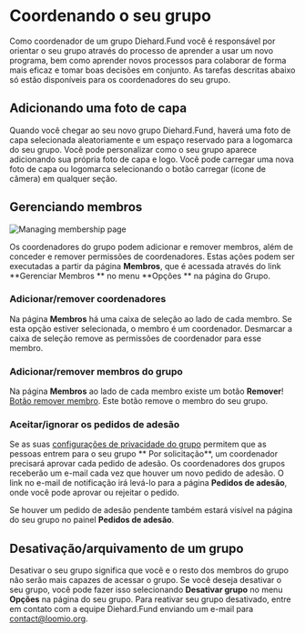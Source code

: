 # Coordenando o seu grupo
 
Como coordenador de um grupo Diehard.Fund você é responsável por orientar o seu grupo através do processo de aprender a usar um novo programa, bem como aprender novos processos para colaborar de forma mais eficaz e tomar boas decisões em conjunto. As tarefas descritas abaixo só estão disponíveis para os coordenadores do seu grupo.
 
## Adicionando uma foto de capa
 
Quando você chegar ao seu novo grupo Diehard.Fund, haverá uma foto de capa selecionada aleatoriamente e um espaço reservado para a logomarca do seu grupo. Você pode personalizar como o seu grupo aparece adicionando sua própria foto de capa e logo. Você pode carregar uma nova foto de capa ou logomarca selecionando o botão carregar (ícone de câmera) em qualquer seção.
 
## Gerenciando membros
 
<img class="screenshot" alt="Managing membership page" src="members_page.png" />
 
Os coordenadores do grupo podem adicionar e remover membros, além de conceder e remover permissões de coordenadores. Estas ações podem ser executadas a partir da página **Membros**, que é acessada através do link **Gerenciar Membros ** no menu **Opções ** na página do Grupo.
 
### Adicionar/remover coordenadores
 
Na página **Membros** há uma caixa de seleção ao lado de cada membro. Se esta opção estiver selecionada, o membro é um coordenador. Desmarcar a caixa de seleção remove as permissões de coordenador para esse membro.
 
### Adicionar/remover membros do grupo
 
Na página **Membros** ao lado de cada membro existe um botão **Remover**! [Botão remover membro](remove_button.png). Este botão remove o membro do seu grupo.
 
### Aceitar/ignorar os pedidos de adesão
 
Se as suas [configurações de privacidade do grupo](group_settings.html#group-privacy) permitem que as pessoas entrem para o seu grupo ** Por solicitação**, um coordenador precisará aprovar cada pedido de adesão. Os coordenadores dos grupos receberão um e-mail cada vez que houver um novo pedido de adesão. O link no e-mail de notificação irá levá-lo para a página **Pedidos de adesão**, onde você pode aprovar ou rejeitar o pedido.
 
Se houver um pedido de adesão pendente também estará visível na página do seu grupo no painel **Pedidos de adesão**.
 
## Desativação/arquivamento de um grupo
 
Desativar o seu grupo significa que você e o resto dos membros do grupo não serão mais capazes de acessar o grupo. Se você deseja desativar o seu grupo, você pode fazer isso selecionando **Desativar grupo** no menu **Opções** na página do seu grupo. Para reativar seu grupo desativado, entre em contato com a equipe Diehard.Fund enviando um e-mail para [contact@loomio.org](mailto:contact@loomio.org).
